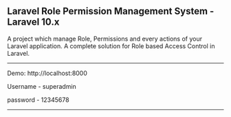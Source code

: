 Laravel Role Permission Management System - Laravel 10.x
-----------------------------------------------------------------------------------------------------------------------------------------------------------
A project which manage Role, Permissions and every actions of your Laravel application. A complete solution for Role based Access Control in Laravel.

-------------------------------------------------------------------------------------------------------------------------------------------------------------

Demo: http://localhost:8000

Username - superadmin

password - 12345678

------------------------------------------------------------------------------------------------------------------------------------------------------------
